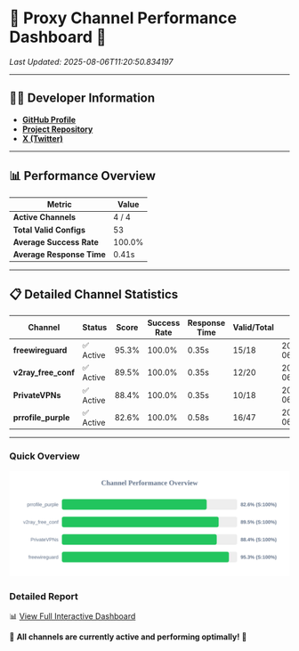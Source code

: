 # 🌟 Proxy Channel Performance Dashboard 🌟

_Last Updated: 2025-08-06T11:20:50.834197_

---

## 👩‍💻 Developer Information

- **[GitHub Profile](https://github.com/4n0nymou3)**  
- **[Project Repository](https://github.com/4n0nymou3/multi-proxy-config-fetcher)**  
- **[X (Twitter)](https://x.com/4n0nymou3)**  

---

## 📊 Performance Overview

| Metric                | Value       |
|-----------------------|-------------|
| **Active Channels**   | 4 / 4       |
| **Total Valid Configs** | 53          |
| **Average Success Rate** | 100.0%      |
| **Average Response Time** | 0.41s       |

---

## 📋 Detailed Channel Statistics

| Channel          | Status     | Score  | Success Rate | Response Time | Valid/Total | Last Success               |
|------------------|------------|--------|--------------|---------------|-------------|----------------------------|
| **freewireguard**  | ✅ Active  | 95.3%  | 100.0% | 0.35s         | 15/18       | 2025-08-06T11:20:50.832280 |
| **v2ray_free_conf**  | ✅ Active  | 89.5%  | 100.0% | 0.35s         | 12/20       | 2025-08-06T11:20:50.065032 |
| **PrivateVPNs**  | ✅ Active  | 88.4%  | 100.0% | 0.35s         | 10/18       | 2025-08-06T11:20:50.453577 |
| **prrofile_purple**  | ✅ Active  | 82.6%  | 100.0% | 0.58s         | 16/47       | 2025-08-06T11:20:49.669769 |

---

### Quick Overview
<div align="center">
  <a href="https://raw.githubusercontent.com/nullluser/NullRepo/refs/heads/main/assets/channel_stats_chart.svg">
    <img src="https://raw.githubusercontent.com/nullluser/NullRepo/refs/heads/main/assets/channel_stats_chart.svg" alt="Source Performance Statistics" width="800">
  </a>
</div>

### Detailed Report
📊 [View Full Interactive Dashboard](https://htmlpreview.github.io/?https://github.com/nullluser/NullRepo/blob/main/assets/performance_report.html)

🎉 **All channels are currently active and performing optimally!** 🎉
